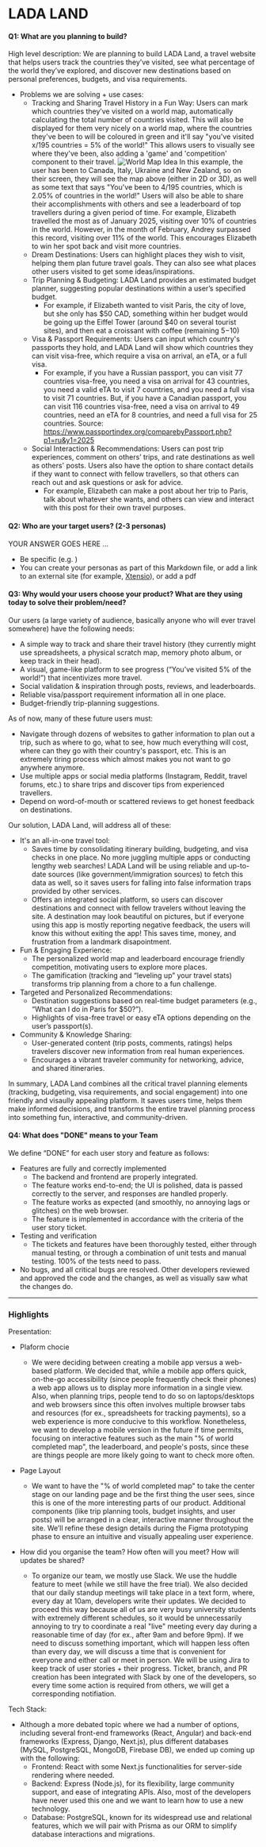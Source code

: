 # LADA LAND

#### Q1: What are you planning to build?

High level description: We are planning to build LADA Land, a travel website that helps users track the countries they’ve visited, see what percentage of the world they’ve explored, and discover new destinations based on personal preferences, budgets, and visa requirements.

 * Problems we are solving + use cases:
    * Tracking and Sharing Travel History in a Fun Way: Users can mark which countries they’ve visited on a world map, automatically calculating the total number of countries visited. This will also be displayed for them very nicely on a world map, where the countries they've been to will be coloured in green and it'll say "you've visited x/195 countries = 5% of the world!" This allows users to visually see where they've been, also adding a 'game' and 'competition' component to their travel. 
    ![World Map Idea](world-map-idea.png)
    In this example, the user has been to Canada, Italy, Ukraine and New Zealand, so on their screen, they will see the map above (either in 2D or 3D), as well as some text that says "You've been to 4/195 countries, which is 2.05% of countries in the world!"
    Users will also be able to share their accomplishments with others and see a leaderboard of top travellers during a given period of time. For example, Elizabeth travelled the most as of January 2025, visiting over 10% of countries in the world. However, in the month of February, Andrey surpassed this record, visiting over 11% of the world. This encourages Elizabeth to win her spot back and visit more countries.
    * Dream Destinations: Users can highlight places they wish to visit, helping them plan future travel goals. They can also see what places other users visited to get some ideas/inspirations.
    * Trip Planning & Budgeting: LADA Land provides an estimated budget planner, suggesting popular destinations within a user’s specified budget.
        * For example, if Elizabeth wanted to visit Paris, the city of love, but she only has $50 CAD, something within her budget would be going up the Eiffel Tower (around $40 on several tourist sites), and then eat a croissant with coffee (remaining $5-$10)
    * Visa & Passport Requirements: Users can input which country's passports they hold, and LADA Land will show which countries they can visit visa-free, which require a visa on arrival, an eTA, or a full visa.
        * For example, if you have a Russian passport, you can visit 77 countries visa-free, you need a visa on arrival for 43 countries, you need a valid eTA to visit 7 countries, and you need a full visa to visit 71 countries. But, if you have a Canadian passport, you can visit 116 countries visa-free, need a visa on arrival to 49 countries, need an eTA for 8 countries, and need a full visa for 25 countries. Source: https://www.passportindex.org/comparebyPassport.php?p1=ru&y1=2025
    * Social Interaction & Recommendations: Users can post trip experiences, comment on others’ trips, and rate destinations as well as others' posts. Users also have the option to share contact details if they want to connect with fellow travellers, so that others can reach out and ask questions or ask for advice.
        * For example, Elizabeth can make a post about her trip to Paris, talk about whatever she wants, and others can view and interact with this post for their own travel purposes. 

#### Q2: Who are your target users? (2-3 personas)

YOUR ANSWER GOES HERE ...

 * Be specific (e.g. )
 * You can create your personas as part of this Markdown file, or add a link to an external site (for example, [Xtensio](https://xtensio.com/user-persona/)), or add a pdf

#### Q3: Why would your users choose your product? What are they using today to solve their problem/need?

Our users (a large variety of audience, basically anyone who will ever travel somewhere) have the following needs:
* A simple way to track and share their travel history (they currently might use spreadsheets, a physical scratch map, memory photo album, or keep track in their head).
* A visual, game-like platform to see progress (“You’ve visited 5% of the world!”) that incentivizes more travel.
* Social validation & inspiration through posts, reviews, and leaderboards.
* Reliable visa/passport requirement information all in one place.
* Budget-friendly trip-planning suggestions.

As of now, many of these future users must:
* Navigate through dozens of websites to gather information to plan out a trip, such as where to go, what to see, how much everything will cost, where can they go with their country's passport, etc. This is an extremely tiring process which almost makes you not want to go anywhere anymore.
* Use multiple apps or social media platforms (Instagram, Reddit, travel forums, etc.) to share trips and discover tips from experienced travellers.
* Depend on word-of-mouth or scattered reviews to get honest feedback on destinations.

Our solution, LADA Land, will address all of these:
* It's an all-in-one travel tool:
    * Saves time by consolidating itinerary building, budgeting, and visa checks in one place. No more juggling multiple apps or conducting lengthy web searches! LADA Land will be using reliable and up-to-date sources (like government/immigration sources) to fetch this data as well, so it saves users for falling into false information traps provided by other services.
    * Offers an integrated social platform, so users can discover destinations and connect with fellow travelers without leaving the site. A destination may look beautiful on pictures, but if everyone using this app is mostly reporting negative feedback, the users will know this without exiting the app! This saves time, money, and frustration from a landmark disapointment.
* Fun & Engaging Experience:
    * The personalized world map and leaderboard encourage friendly competition, motivating users to explore more places.
    * The gamification (tracking and “leveling up” your travel stats) transforms trip planning from a chore to a fun challenge.
* Targeted and Personalized Recommendations:
    * Destination suggestions based on real-time budget parameters (e.g., “What can I do in Paris for $50?”).
    * Highlights of visa-free travel or easy eTA options depending on the user’s passport(s).
* Community & Knowledge Sharing:
    * User-generated content (trip posts, comments, ratings) helps travelers discover new information from real human experiences.
    * Encourages a vibrant traveler community for networking, advice, and shared itineraries.

In summary, LADA Land combines all the critical travel planning elements (tracking, budgeting, visa requirements, and social engagement) into one friendly and visaully appealing platform. It saves users time, helps them make informed decisions, and transforms the entire travel planning process into something fun, interactive, and community-driven.

#### Q4: What does "DONE" means to your Team 
 We define “DONE” for each user story and feature as follows:
 * Features are fully and correctly implemented
    * The backend and frontend are properly integrated. 
    * The feature works end-to-end; the UI is polished, data is passed correctly to the server, and responses are handled properly.
    * The feature works as expected (and smoothly, no annoying lags or glitches) on the web browser.
    * The feature is implemented in accordance with the criteria of the user story ticket.
* Testing and verification
    * The tickets and features have been thoroughly tested, either through manual testing, or through a combination of unit tests and manual testing. 100% of the tests need to pass.
* No bugs, and all critical bugs are resolved. Other developers reviewed and approved the code and the changes, as well as visually saw what the changes do.

----


### Highlights

Presentation:
* Plaform chocie
    * We were deciding between creating a mobile app versus a web-based platform. We decided that, while a mobile app offers quick, on-the-go accessibility (since people frequently check their phones) a web app allows us to display more information in a single view. Also, when planning trips, people tend to do so on laptops/desktops and web browsers since this often involves multiple browser tabs and resources (for ex., spreadsheets for tracking payments), so a web experience is more conducive to this workflow. Nonetheless, we want to develop a mobile version in the future if time permits, focusing on interactive features such as the main "% of world completed map", the leaderboard, and people's posts, since these are things people are more likely going to want to check more often.
* Page Layout
    * We want to have the "% of world completed map" to take the center stage on our landing page and be the first thing the user sees, since this is one of the more interesting parts of our product. Additional components (like trip planning tools, budget insights, and user posts) will be arranged in a clear, interactive manner throughout the site. We’ll refine these design details during the Figma prototyping phase to ensure an intuitive and visually appealing user experience.

* How did you organise the team? How often will you meet? How will updates be shared?
    * To organize our team, we mostly use Slack. We use the huddle feature to meet (while we still have the free trial). We also decided that our daily standup meetings will take place in a text form, where, every day at 10am, developers write their updates. We decided to proceed this way because all of us are very busy university students with extremely different schedules, so it would be unnecessarily annoying to try to coordinate a real "live" meeting every day during a reasonable time of day (for ex., after 9am and before 9pm). If we need to discuss something important, which will happen less often than every day, we will discuss a time that is convenient for everyone and either call or meet in person. We will be using Jira to keep track of user stories + their progress. Ticket, branch, and PR creation has been integrated with Slack by one of the developers, so every time some action is required from others, we will get a corresponding notifiation.

Tech Stack:
* Although a more debated topic where we had a number of options, including several front-end frameworks (React, Angular) and back-end frameworks (Express, Django, Next.js), plus different databases (MySQL, PostgreSQL, MongoDB, Firebase DB), we ended up coming up with the following:
    * Frontend: React with some Next.js functionalities for server-side rendering where needed.
    * Backend: Express (Node.js), for its flexibility, large community support, and ease of integrating APIs. Also, most of the developers have never used this one and we want to learn how to use a new technology.
    * Database: PostgreSQL, known for its widespread use and relational features, which we will pair with Prisma as our ORM to simplify database interactions and migrations.
